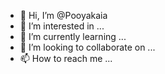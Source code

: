 - 👋 Hi, I’m @Pooyakaia
- 👀 I’m interested in ...
- 🌱 I’m currently learning ...
- 💞️ I’m looking to collaborate on ...
- 📫 How to reach me ...

<!---
Pooyakaia/Pooyakaia is a ✨ special ✨ repository because its `README.md` (this file) appears on your GitHub profile.
You can click the Preview link to take a look at your changes.
--->
